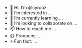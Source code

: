 - 👋 Hi, I’m @cyrooz
- 👀 I’m interested in ...
- 🌱 I’m currently learning ...
- 💞️ I’m looking to collaborate on ...
- 📫 How to reach me ...
- 😄 Pronouns: ...
- ⚡ Fun fact: ...

<!---
cyrooz/cyrooz is a ✨ special ✨ repository because its `README.md` (this file) appears on your GitHub profile.
You can click the Preview link to take a look at your changes.
--->

